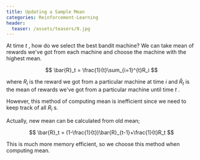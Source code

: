 ```yaml
---
title: Updating a Sample Mean
categories: Reinforcement-Learning
header:
  teaser: /assets/teasers/8.jpg
---
```


At time $t$ , how do we select the best bandit machine? We can take mean of rewards we've got from each machine and choose the machine with the highest mean.

$$
\bar{R}_t = \frac{1}{t}\sum_{i=1}^{t}R_i
$$

where $R_i$ is the reward we got from a particular machine at time $i$ and $\bar{R}_t$ is the mean of rewards we've got from a particular machine until time $t$ .

However, this method of computing mean is inefficient since we need to keep track of all $R_i$ s.

Actually, new mean can be calculated from old mean;

$$
\bar{R}_t = (1-\frac{1}{t})\bar{R}_{t-1}+\frac{1}{t}R_t
$$

This is much more memory efficient, so we choose this method when computing mean.
